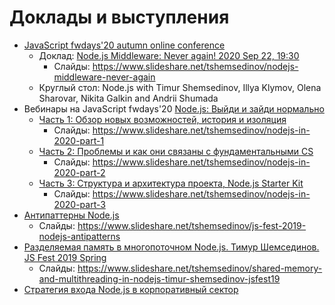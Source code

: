 # Доклады и выступления

- [JavaScript fwdays'20 autumn online conference](https://fwdays.com/en/event/javascript-fwdays-2020)
  - Доклад: [Node.js Middleware: Never again! 2020 Sep 22, 19:30](https://fwdays.com/en/event/javascript-fwdays-2020/review/nodejs-middleware)
    - Слайды: https://www.slideshare.net/tshemsedinov/nodejs-middleware-never-again
  - Круглый стол: Node.js with Timur Shemsedinov, Illya Klymov, Olena Sharovar, Nikita Galkin and Andrii Shumada
- Вебинары на JavaScript fwdays'20 [Node.js: Выйди и зайди нормально]()
  - [Часть 1: Обзор новых возможностей, история и изоляция](https://youtu.be/GJY2dyE6328?t=480)
    - Слайды: https://www.slideshare.net/tshemsedinov/nodejs-in-2020-part-1
  - [Часть 2: Проблемы и как они связаны с фундаментальными CS](https://youtu.be/r1u-dGocm1c)
    - Слайды: https://www.slideshare.net/tshemsedinov/nodejs-in-2020-part-2
  - [Часть 3: Структура и архитектура проекта, Node.js Starter Kit](https://youtu.be/ZXB5OTRld1w)
    - Слайды: https://www.slideshare.net/tshemsedinov/nodejs-in-2020-part-3
- [Антипаттерны Node.js](https://jsfest.com.ua/jsfest2019autumn/)
  - Слайды: https://www.slideshare.net/tshemsedinov/js-fest-2019-nodejs-antipatterns
- [Разделяемая память в многопоточном Node.js. Тимур Шемсединов. JS Fest 2019 Spring](https://youtu.be/KNsm_iIQt7U)
  - Слайды: https://www.slideshare.net/tshemsedinov/shared-memory-and-multithreading-in-nodejs-timur-shemsedinov-jsfest19
- [Стратегия входа Node.js в корпоративный сектор](https://youtu.be/FLcBrP1KFYk)
